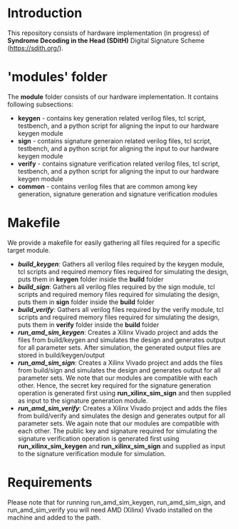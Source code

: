 # Introduction

This repository consists of hardware implementation (in progress) of **Syndrome Decoding in the Head (SDitH)** Digital Signature Scheme (https://sdith.org/). 



<!-- This hardware implementation is part of the research work published at **Conference Name**. -->



<!-- # Citation 

We kindly request you to use the following citation if you use our design. 

```
@inproceedings{deshpande2024sdith,
  author={Sanjay Deshpande and James Howe and Dongze Yue and Jakub Szefer},
  title={SDitH in Hardware},
}
``` -->




# 'modules' folder 

The **module** folder consists of our hardware implementation. It contains following subsections:

- **keygen** - contains key generation related verilog files, tcl script, testbench, and a python script for aligning the input to our hardware keygen module
- **sign** - contains signature generaion related verilog files, tcl script, testbench, and a python script for aligning the input to our hardware keygen module
- **verify** - contains signature verification related verilog files, tcl script, testbench, and a python script for aligning the input to our hardware keygen module
- **common** - contains verilog files that are common among key generation, signature generation and signature verification modules


# Makefile

We provide a makefile for easily gathering all files required for a specific target module. 
<!-- The makefile also has capability of simulating the modules using Xilinx Vivado.  -->
<!-- The makefile consists of following targets: -->



- ***build_keygen***: Gathers all verilog files required by the keygen module, tcl scripts and required memory files required for simulating the design, puts them in **keygen** folder inside the **build** folder
- ***build_sign***: Gathers all verilog files required by the sign module, tcl scripts and required memory files required for simulating the design, puts them in **sign** folder inside the **build** folder
- ***build_verify***: Gathers all verilog files required by the verify module, tcl scripts and required memory files required for simulating the design, puts them in **verify** folder inside the **build** folder
- ***run_amd_sim_keygen***: Creates a Xilinx Vivado project and adds the files from build/keygen and simulates the design and generates output for all parameter sets. After simulation, the generated output files are stored in build/keygen/output
- ***run_amd_sim_sign***: Creates a Xilinx Vivado project and adds the files from build/sign and simulates the design and generates output for all parameter sets. We note that our modules are compatible with each other. Hence, the secret key required for the signature generation operation is generated first using **run_xilinx_sim_sign** and then supplied as input to the signature generation module. 
- ***run_amd_sim_verify***: Creates a Xilinx Vivado project and adds the files from build/verify and simulates the design and generates output for all parameter sets. We again note that our modules are compatible with each other. The public key and signature required for simulating the signature verification operation is generated first using **run_xilinx_sim_keygen** and **run_xilinx_sim_sign** and supplied as input to the signature verification module for simulation.

# Requirements

Please note that for running  run_amd_sim_keygen, run_amd_sim_sign, and run_amd_sim_verify you will need AMD (Xilinx) Vivado installed on the machine and added to the path. 

 
